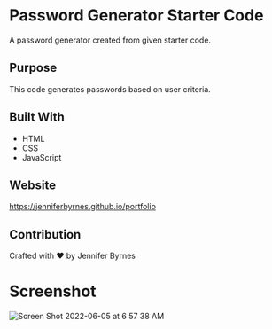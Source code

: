 # Password Generator Starter Code
A password generator created from given starter code.

## Purpose
This code generates passwords based on user criteria. 

## Built With
* HTML
* CSS
* JavaScript

## Website
https://jenniferbyrnes.github.io/portfolio

## Contribution
Crafted with ❤️ by Jennifer Byrnes

# Screenshot

![Screen Shot 2022-06-05 at 6 57 38 AM](https://user-images.githubusercontent.com/105435313/172047381-9b990cc5-d7f2-46c0-b443-4e2d84d262b1.png)

